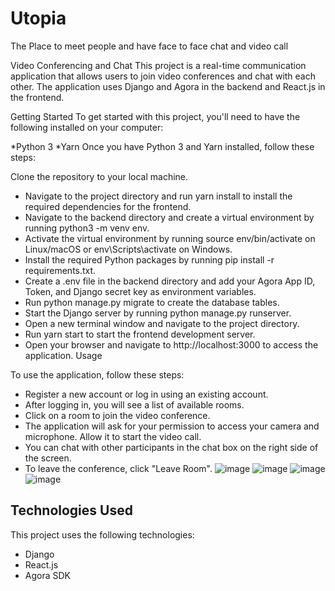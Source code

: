 # Utopia
The Place to meet people and have face to face chat and video call

Video Conferencing and Chat
This project is a real-time communication application that allows users to join video conferences and chat with each other. The application uses Django and Agora in the backend and React.js in the frontend.

Getting Started
To get started with this project, you'll need to have the following installed on your computer:

*Python 3
*Yarn
Once you have Python 3 and Yarn installed, follow these steps:

Clone the repository to your local machine.
* Navigate to the project directory and run yarn install to install the required dependencies for the frontend.
* Navigate to the backend directory and create a virtual environment by running python3 -m venv env.
* Activate the virtual environment by running source env/bin/activate on Linux/macOS or env\Scripts\activate on Windows.
* Install the required Python packages by running pip install -r requirements.txt.
* Create a .env file in the backend directory and add your Agora App ID, Token, and Django secret key as environment variables.
* Run python manage.py migrate to create the database tables.
* Start the Django server by running python manage.py runserver.
* Open a new terminal window and navigate to the project directory.
* Run yarn start to start the frontend development server.
* Open your browser and navigate to http://localhost:3000 to access the application.
Usage

To use the application, follow these steps:

* Register a new account or log in using an existing account.
* After logging in, you will see a list of available rooms.
* Click on a room to join the video conference.
* The application will ask for your permission to access your camera and microphone. Allow it to start the video call.
* You can chat with other participants in the chat box on the right side of the screen.
* To leave the conference, click "Leave Room".
![image](https://user-images.githubusercontent.com/81404366/235352004-50ad4216-3d79-4e14-8ee9-771a255b769d.png)
![image](https://user-images.githubusercontent.com/81404366/235352032-3d909891-e0b6-424c-a14f-f0fce6f932f3.png)
![image](https://user-images.githubusercontent.com/81404366/235352073-5275b998-8c66-4754-b0a6-39064bee004e.png)
![image](https://user-images.githubusercontent.com/81404366/235352127-10ea71e3-e951-4000-a7a2-965e82c5d07e.png)

## Technologies Used
This project uses the following technologies:

* Django
* React.js
* Agora SDK
